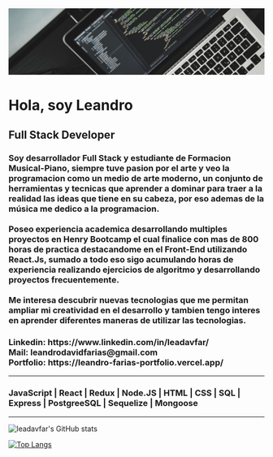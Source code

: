 <head>
<img src= "./src/banner_laptop3.jpg">
<div>
    <h1>
        Hola, soy Leandro
    </h1>
    <h2>Full Stack Developer</h2>
    <h3>
        Soy desarrollador Full Stack y estudiante de Formacion Musical-Piano, siempre tuve pasion por el arte y veo la
        programacion como un medio de arte moderno, un conjunto de herramientas y tecnicas que
        aprender a dominar para traer a la realidad las ideas que tiene en su cabeza, por eso ademas de la música me
        dedico a la programacion.
        </br>
        </br>
        Poseo experiencia academica desarrollando multiples proyectos en Henry Bootcamp el cual finalice con mas de 800 horas de practica destacandome en el Front-End utilizando React.Js, sumado a todo eso sigo acumulando horas de experiencia realizando ejercicios de algoritmo y desarrollando proyectos frecuentemente.
        </br>
        </br>
        Me interesa descubrir nuevas tecnologias que me permitan ampliar mi creatividad en el desarrollo y tambien tengo interes en aprender diferentes maneras de  utilizar las tecnologias.
</h3>
    <h3>
        <b>Linkedin: </b>https://www.linkedin.com/in/leadavfar/ </br>
        <b>Mail: </b>leandrodavidfarias@gmail.com   </br>
        <b>Portfolio: </b>https://leandro-farias-portfolio.vercel.app/  </br>
    </h3>
    <hr>
        <h3>JavaScript | React | Redux | Node.JS | HTML | CSS | SQL | Express | PostgreeSQL | Sequelize | Mongoose</h3>
    <hr>

![leadavfar's GitHub stats](https://github-readme-stats.vercel.app/api?username=leadavfar&theme=gotham&show_icons=true)

[![Top Langs](https://github-readme-stats.vercel.app/api/top-langs/?username=leadavfar&layout=compact&theme=gotham)](https://github.com/anuraghazra/github-readme-stats)

</div>
</head>

<!--
**leadavfar/leadavfar** is a ✨ _special_ ✨ repository because its `README.md` (this file) appears on your GitHub profile.

Here are some ideas to get you started:

- 🔭 I’m currently working on ...
- 🌱 I’m currently learning ...
- 👯 I’m looking to collaborate on ...
- 🤔 I’m looking for help with ...
- 💬 Ask me about ...
- 📫 How to reach me: ...
- 😄 Pronouns: ...
- ⚡ Fun fact: ...
-->